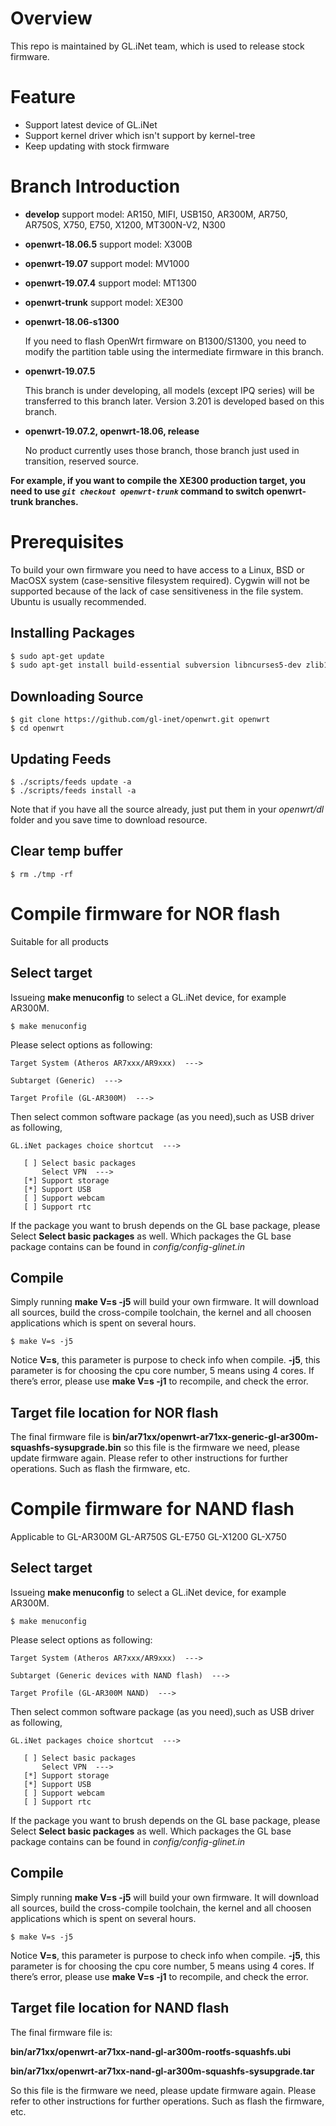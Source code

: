 Overview  
======== 

This repo is maintained by GL.iNet team, which is used to release stock firmware.  

Feature  
=======  

- Support latest device of GL.iNet 
- Support kernel driver which isn't support by kernel-tree  
- Keep updating with stock firmware  

Branch Introduction
=======
- **develop** support model: AR150, MIFI, USB150, AR300M, AR750, AR750S, X750, E750, X1200, MT300N-V2, N300

- **openwrt-18.06.5** support model: X300B

- **openwrt-19.07** support model: MV1000

- **openwrt-19.07.4** support model: MT1300

- **openwrt-trunk** support model: XE300

- **openwrt-18.06-s1300**

    If you need to flash OpenWrt firmware on B1300/S1300, you need to modify the partition table using the intermediate firmware in this branch.

- **openwrt-19.07.5**

    This branch is under developing, all models (except IPQ series) will be transferred to this branch later. Version 3.201 is developed based on this branch.

- **openwrt-19.07.2, openwrt-18.06, release**

    No product currently uses those branch, those branch just used in transition, reserved source.

**For example, if you want to compile the XE300 production target, you need to use *```git checkout openwrt-trunk```* command to switch openwrt-trunk branches.**

Prerequisites  
=============  

To build your own firmware you need to have access to a Linux, BSD or MacOSX system (case-sensitive filesystem required). Cygwin will not be supported because of the lack of case sensitiveness in the file system. Ubuntu is usually recommended.  

Installing Packages  
-------------------    

```bash  
$ sudo apt-get update
$ sudo apt-get install build-essential subversion libncurses5-dev zlib1g-dev gawk gcc-multilib flex git-core gettext libssl-dev
```  

Downloading Source  
------------------  

```  
$ git clone https://github.com/gl-inet/openwrt.git openwrt
$ cd openwrt
```  

Updating Feeds  
--------------  

```
$ ./scripts/feeds update -a
$ ./scripts/feeds install -a
```

Note that if you have all the source already, just put them in your *openwrt/dl* folder and you save time to download resource.

Clear temp buffer
-----------------

```
$ rm ./tmp -rf
```


Compile firmware for NOR flash
=======
Suitable for all products

Select target
-------------
Issueing **make menuconfig** to select a GL.iNet device, for example AR300M.

```
$ make menuconfig
```

Please select options as following:

	Target System (Atheros AR7xxx/AR9xxx)  --->

	Subtarget (Generic)  --->

	Target Profile (GL-AR300M)  --->

Then select common software package (as you need),such as USB driver as following,

    GL.iNet packages choice shortcut  --->

       [ ] Select basic packages
           Select VPN  --->
       [*] Support storage
       [*] Support USB
       [ ] Support webcam
       [ ] Support rtc

If the package you want to brush depends on the GL base package, please Select **Select basic packages** as well. Which packages the GL base package contains can be found in *config/config-glinet.in*

Compile
-------
Simply running **make V=s -j5** will build your own firmware. It will download all sources, build the cross-compile toolchain, the kernel and all choosen applications which is spent on several hours.

```
$ make V=s -j5
```


Notice **V=s**, this parameter is purpose to check info when compile.
**-j5**, this parameter is for choosing the cpu core number, 5 means using 4 cores.
If there’s error, please use **make V=s -j1** to recompile, and check the error.

Target file location for NOR flash
-----------------------------------
The final firmware file is **bin/ar71xx/openwrt-ar71xx-generic-gl-ar300m-squashfs-sysupgrade.bin**
so this file is the firmware we need, please update firmware again.
Please refer to other instructions for further operations. Such as flash the firmware, etc.


Compile firmware for NAND flash
=====
Applicable to GL-AR300M GL-AR750S GL-E750 GL-X1200 GL-X750

Select target
-------------
Issueing **make menuconfig** to select a GL.iNet device, for example AR300M.

```
$ make menuconfig
```

Please select options as following:

	Target System (Atheros AR7xxx/AR9xxx)  --->

	Subtarget (Generic devices with NAND flash)  --->

	Target Profile (GL-AR300M NAND)  --->

Then select common software package (as you need),such as USB driver as following,

    GL.iNet packages choice shortcut  --->

       [ ] Select basic packages
           Select VPN  --->
       [*] Support storage
       [*] Support USB
       [ ] Support webcam
       [ ] Support rtc

If the package you want to brush depends on the GL base package, please Select **Select basic packages** as well. Which packages the GL base package contains can be found in *config/config-glinet.in*

Compile
-------
Simply running **make V=s -j5** will build your own firmware. It will download all sources, build the cross-compile toolchain, the kernel and all choosen applications which is spent on several hours.

```
$ make V=s -j5
```

Notice **V=s**, this parameter is purpose to check info when compile.
**-j5**, this parameter is for choosing the cpu core number, 5 means using 4 cores.
If there’s error, please use **make V=s -j1** to recompile, and check the error.

Target file location for NAND flash
-----------------------------------

The final firmware file is:

**bin/ar71xx/openwrt-ar71xx-nand-gl-ar300m-rootfs-squashfs.ubi**

**bin/ar71xx/openwrt-ar71xx-nand-gl-ar300m-squashfs-sysupgrade.tar**

So this file is the firmware we need, please update firmware again.
Please refer to other instructions for further operations. Such as flash the firmware, etc.
